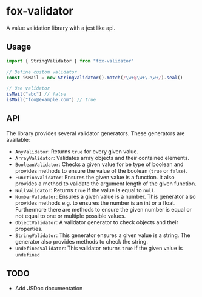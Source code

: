 # fox-validator

A value validation library with a jest like api.

## Usage

```ts
import { StringValidator } from "fox-validator"

// Define custom validator
const isMail = new StringValidator().match(/\w+@\w+\.\w+/).seal()

// Use validator
isMail("abc") // false
isMail("foo@example.com") // true
```

## API

The library provides several validator generators. These generators are
available:

- `AnyValidator`: Returns `true` for every given value.
- `ArrayValidator`: Validates array objects and their contained elements.
- `BooleanValidator`: Checks a given value for be type of boolean and provides
  methods to ensure the value of the boolean (`true` or `false`).
- `FunctionValidator`: Ensures the given value is a function. It also provides a
  method to validate the argument length of the given function.
- `NullValidator`: Returns `true` if the value is equal to `null`.
- `NumberValidator`: Ensures a given value is a number. This generator also
  provides methods e.g. to ensures the number is an int or a float. Furthermore
  there are methods to ensure the given number is equal or not equal to one or
  multiple possible values.
- `ObjectValidator`: A validator generator to check objects and their
  properties.
- `StringValidator`: This generator ensures a given value is a string. The
  generator also provides methods to check the string.
- `UndefinedValidator`: This validator returns `true` if the given value is
  `undefined`

## TODO

- Add JSDoc documentation
